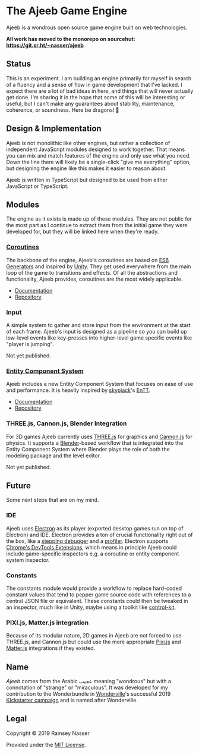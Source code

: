 # The Ajeeb Game Engine

Ajeeb is a wondrous open source game engine built on web technologies.

**All work has moved to the monorepo on sourcehut: https://git.sr.ht/~nasser/ajeeb**

## Status

This is an experiment. I am building an engine primarily for myself in search of a fluency and a sense of flow in game development that I've lacked. I expect there are a lot of bad ideas in here, and things that will never actually get done. I'm sharing it in the hope that some of this will be interesting or useful, but I can't make any guarantees about stability, maintenance, coherence, or soundness. Here be dragons! 🐉

## Design & Implementation

Ajeeb is not monolithic like other engines, but rather a collection of independent JavaScript modules designed to work together. That means you can mix and match features of the engine and only use what you need. Down the line there will likely be a single-click "give me everything" option, but designing the engine like this makes it easier to reason about.

Ajeeb is written in TypeScript but designed to be used from either JavaScript or TypeScript.

## Modules

The engine as it exists is made up of these modules. They are not public for the most part as I continue to extract them from the initial game they were developed for, but they will be linked here when they're ready.

### [Coroutines](http://nas.sr/ajeeb-coroutines/)

The backbone of the engine, Ajeeb's coroutines are based on [ES6 Generators](https://developer.mozilla.org/en-US/docs/Web/JavaScript/Reference/Global_Objects/Generator) and inspired by [Unity](https://docs.unity3d.com/Manual/Coroutines.html). They get used everywhere from the main loop of the game to transitions and effects. Of all the abstractions and functionality, Ajeeb provides, coroutines are the most widely applicable.

* [Documentation](http://nas.sr/ajeeb-coroutines/)
* [Repository](https://github.com/nasser/ajeeb-coroutines)

### Input

A simple system to gather and store input from the environment at the start of each frame. Ajeeb's input is designed as a pipeline so you can build up low-level events like key-presses into higher-level game specific events like "player is jumping".

Not yet published.

### [Entity Component System](http://nas.sr/ajeeb-ecs/)

Ajeeb includes a new Entity Component System that focuses on ease of use and performance. It is heavily inspired by [skypjack](https://github.com/skypjack)'s [EnTT](https://github.com/skypjack/entt).

* [Documentation](http://nas.sr/ajeeb-ecs/)
* [Repository](https://github.com/nasser/ajeeb-ecs)

### THREE.js, Cannon.js, Blender Integration

For 3D games Ajeeb currently uses [THREE.js](https://threejs.org/) for graphics and [Cannon.js](https://schteppe.github.io/cannon.js/) for physics. It supports a [Blender](https://www.blender.org/)-based workflow that is integrated into the Entity Component System where Blender plays the role of both the modeling package and the level editor.

Not yet published.

## Future

Some next steps that are on my mind.

### IDE

Ajeeb uses [Electron](https://electronjs.org/) as its player (exported desktop games run on top of Electron) and IDE. Electron provides a ton of crucial functionality right out of the box, like a [stepping debugger](https://developers.google.com/web/tools/chrome-devtools/javascript/) and a [profiler](https://developers.google.com/web/tools/chrome-devtools/rendering-tools/). Electron supports [Chrome's DevTools Extensions](https://electronjs.org/docs/tutorial/devtools-extension), which means in principle Ajeeb could include game-specific inspectors e.g. a coroutine or entity component system inspector.

### Constants

The constants module would provide a workflow to replace hard-coded constant values that tend to pepper game source code with references to a central JSON file or equivalent. These constants could then be tweaked in an inspector, much like in Unity, maybe using a toolkit like [control-kit](https://github.com/automat/controlkit.js).

### PIXI.js, Matter.js integration

Because of its modular nature, 2D games in Ajeeb are not forced to use THREE.js, and Cannon.js but could use the more appropriate [Pixi.js](https://pixijs.io/) and [Matter.js](http://brm.io/matter-js/) integrations if they existed.

## Name

*Ajeeb* comes from the Arabic عجيب meaning "wondrous" but with a connotation of "strange" or "miraculous". It was developed for my contribution to the Wonderbundle in [Wonderville](https://www.wonderville.nyc/)'s successful 2019 [Kickstarter campaign](https://www.kickstarter.com/projects/markkleeb/wonderville-arcade/description) and is named after Wonderville.

## Legal

Copyright &copy; 2019 Ramsey Nasser

Provided under the [MIT License](https://opensource.org/licenses/MIT).
